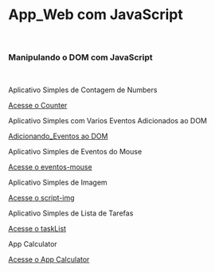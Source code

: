 <h1>App_Web com JavaScript</h1> 
<br>
<h3>Manipulando o DOM com JavaScript</h3>
<br>
<P>Aplicativo Simples de Contagem de Numbers</P>
<a href="counter/index.html" target="_blank">Acesse o Counter</a>
<br>
<P>Aplicativo Simples com Varios Eventos Adicionados ao DOM</P>
<a href="Adicionando_Eventos/ex01.html" target="_blank">Adicionando_Eventos ao DOM</a>
<br>
<P>Aplicativo Simples de Eventos do Mouse</P>
<a href="eventos-mouse/index.html" target="_blank">Acesse o eventos-mouse</a>
<br>
<P>Aplicativo Simples de Imagem</P>
<a href="script-img/index.html" target="_blank">Acesse o script-img</a>
<br>
<P>Aplicativo Simples de Lista de Tarefas</P>
<a href="taskList/task-list.html" target="_blank">Acesse o taskList</a>
<br>
<P>App Calculator</P>
<a href="calculator/index.html" target="_blank">Acesse o App Calculator</a>
<br>
